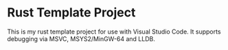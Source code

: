 # Rust Template Project

This is my rust template project for use with Visual Studio Code.
It supports debugging via MSVC, MSYS2/MinGW-64 and LLDB.
